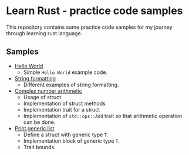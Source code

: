 # Learn Rust - practice code samples 

This repository contains some practice code samples for my journey through learning rust language.

## Samples
- [Hello World](https://github.com/RamGorurerChhana/learn-rust/tree/main/hello_world)
    - Simple `Hello World` example code.
- [String formatting](https://github.com/RamGorurerChhana/learn-rust/tree/main/pretty_print)
    - Different examples of string formatting.
- [Complex number arithmetic](https://github.com/RamGorurerChhana/learn-rust/tree/main/complex_num)
    - Usage of struct 
    - Implementation of struct methods
    - Implementation trait for a struct 
    - Implementation of `std::ops::Add` trait so that arithmetic operation can be done.
- [Print generic list](https://github.com/RamGorurerChhana/learn-rust/tree/main/print_list)
    - Define a struct with generic type `T`. 
    - Implementation block of generic type `T`. 
    - Trait bounds.